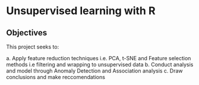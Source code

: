 # Unsupervised learning with R

## Objectives

This project seeks to:
 
 a. Apply feature reduction techniques i.e. PCA, t-SNE and Feature selection methods i.e filtering and wrapping to unsupervised data
 b. Conduct analysis and model through Anomaly Detection and Association analysis
 c. Draw conclusions and make reccomendations
 
